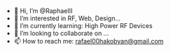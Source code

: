 - 👋 Hi, I’m @RaphaeIII
- 👀 I’m interested in RF, Web, Design...
- 🌱 I’m currently learning: High Power RF Devices
- 💞️ I’m looking to collaborate on ...
- 📫 How to reach me: rafael00hakobyan@gmail.com

<!---
RaphaeIII/RaphaeIII is a ✨ special ✨ repository because its `README.md` (this file) appears on your GitHub profile.
You can click the Preview link to take a look at your changes.
--->
